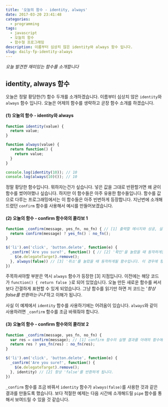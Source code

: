 ```yaml
---
title: '오늘의 함수 - identity, always'
date: 2017-03-20 23:41:48
categories:
  - programming
tags:
  - javascript
  - 오늘의 함수
  - 함수형 프로그래밍
description: 이름부터 심상치 않은 identity와 always 함수 입니다.
slug: daily-fp-identity-always
---
```

_오늘 발견한 재미있는 함수를 소개합니다_

## identity, always 함수

오늘은 정말 황당한(?) 함수 두개를 소개하겠습니다. 이름부터 심상치 않은 `identity`와 `always` 함수 입니다. 오늘은 어제의 함수를 생략하고 곧장 함수 소개를 하겠습니다.

#### (1) 오늘의 함수 - identity와 always
```javascript
function identity(value) {
  return value;
}

function always(value) {
  return function() {
    return value;
  }
}

console.log(identity(10)); // 10
console.log(always(10)()); // 10
```

정말 황당한 함수입니다. 뭐하자는건가 싶습니다. 넣은 값을 그대로 반환할거면 왜 굳이 함수를 썼어야했나 싶습니다. 하지만 이 함수들은 아주 유용한 함수들입니다. 함수를 값으로 다루는 프로그래밍에서는 이 함수들은 아주 빈번하게 등장합니다. 지난번에 소개해드렸던 `confirm` 함수를 사용해서 예시를 만들어보겠습니다.

#### (2) 오늘의 함수 - confirm 함수와의 콜라보 1
```javascript
function _confirm(message, yes_fn, no_fn) { // [1] 출력할 메시지와 성공, 실패에 따라 실행할 함수를 받는 confirm 함수입니다.
  return confirm(message) ? yes_fn() : no_fn();
}

$('li').on('click', 'button.delete', function(e) {
  _confirm('Are you sure?', function() { // [2] '확인'을 눌렀을 때 동작하게될 함수입니다.
    $(e.delegateTarget).remove();
  }, always(false)) // [3] '취소'를 눌렀을 때 동작하게될 함수입니다. 이 경우에 항상 'false'를 반환하는 함수입니다.
})
```

주목하셔야할 부분은 역시 `always` 함수가 등장한 [3] 지점입니다. 이전에는 해당 코드가 `function() { return false }`로 되어 있었습니다. 오늘 만든 새로운 함수를 써서 보다 간결하게 표현할 수 있게 되었습니다. 그냥 함수를 읽기만 하면 저 코드는 '_항상 false를 반환하는구나_'하고 이해가 됩니다.

사실 이 예제에서 `identity` 함수를 사용하기에는 어려움이 있습니다. `always`와 같이 사용하려면 `_confirm` 함수를 조금 바꿔줘야 합니다.

#### (3) 오늘의 함수 - confirm 함수와의 콜라보 2
```javascript
function _confirm(message, yes_fn, no_fn) {
  var res = confirm(message); // [1] confirm 함수의 실행 결과를 아래의 함수에 전달하기 위해 별도로 할당했습니다.
  return res ? yes_fn(res) : no_fn(res);
}

$('li').on('click', 'button.delete', function(e) {
  _confirm('Are you sure?', function() {
    $(e.delegateTarget).remove();
  }, identity) // [2] 항상 'false'를 반환하게 됩니다.
})
```

`_confirm` 함수를 조금 바꿔서 `identity` 함수가 `always(false)`를 사용한 것과 같은 결과를 만들도록 했습니다. 보다 적절한 예제는 다음 시간에 소개해드릴 `pipe` 함수를 통해서 보여드릴 수 있을 것 같습니다.
